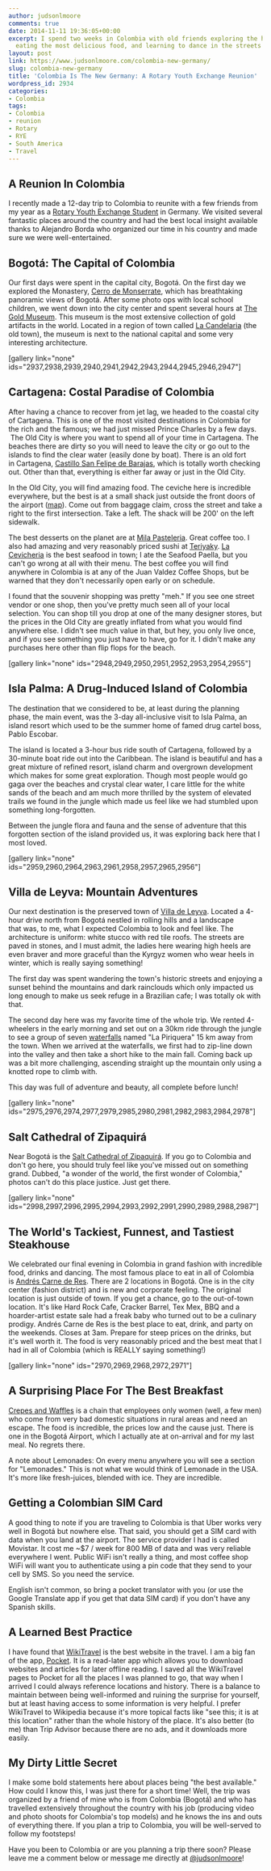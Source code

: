 ```yaml
---
author: judsonlmoore
comments: true
date: 2014-11-11 19:36:05+00:00
excerpt: I spend two weeks in Colombia with old friends exploring the hottest destinations,
  eating the most delicious food, and learning to dance in the streets!
layout: post
link: https://www.judsonlmoore.com/colombia-new-germany/
slug: colombia-new-germany
title: 'Colombia Is The New Germany: A Rotary Youth Exchange Reunion'
wordpress_id: 2934
categories:
- Colombia
tags:
- Colombia
- reunion
- Rotary
- RYE
- South America
- Travel
---
```


## A Reunion In Colombia


I recently made a 12-day trip to Colombia to reunite with a few friends from my year as a [Rotary Youth Exchange Student](https://www.judsonlmoore.com/location/germany/) in Germany. We visited several fantastic places around the country and had the best local insight available thanks to Alejandro Borda who organized our time in his country and made sure we were well-entertained.


## Bogotá: The Capital of Colombia


Our first days were spent in the capital city, Bogotá. On the first day we explored the Monastery, [Cerro de Monserrate](http://en.wikipedia.org/wiki/Monserrate), which has breathtaking panoramic views of Bogotá. After some photo ops with local school children, we went down into the city center and spent several hours at [The Gold Museum](http://en.wikipedia.org/wiki/Gold_Museum,_Bogot%C3%A1). This museum is the most extensive collection of gold artifacts in the world. Located in a region of town called [La Candelaria](http://en.wikipedia.org/wiki/La_Candelaria) (the old town), the museum is next to the national capital and some very interesting architecture.

[gallery link="none" ids="2937,2938,2939,2940,2941,2942,2943,2944,2945,2946,2947"]


## Cartagena: Costal Paradise of Colombia


After having a chance to recover from jet lag, we headed to the coastal city of Cartagena. This is one of the most visited destinations in Colombia for the rich and the famous; we had just missed Prince Charles by a few days.  The Old City is where you want to spend all of your time in Cartagena. The beaches there are dirty so you will need to leave the city or go out to the islands to find the clear water (easily done by boat). There is an old fort in Cartagena, [Castillo San Felipe de Barajas](http://en.wikipedia.org/wiki/Castillo_San_Felipe_de_Barajas), which is totally worth checking out. Other than that, everything is either far away or just in the Old City.

In the Old City, you will find amazing food. The ceviche here is incredible everywhere, but the best is at a small shack just outside the front doors of the airport ([map](https://www.google.co.in/maps/dir//10.4453845,-75.5171151/@10.4453807,-75.5194285,17z/data=!3m1!4b1)). Come out from baggage claim, cross the street and take a right to the first intersection. Take a left. The shack will be 200' on the left sidewalk.

The best desserts on the planet are at [Mila Pasteleria](http://www.tripadvisor.in/Restaurant_Review-g297476-d1737746-Reviews-Pasteleria_Mila-Cartagena_Cartagena_District_Bolivar_Department.html). Great coffee too. I also had amazing and very reasonably priced sushi at [Teriyaky](http://www.tripadvisor.in/Restaurant_Review-g297476-d3822835-Reviews-Teriyaki-Cartagena_Cartagena_District_Bolivar_Department.html). [La Cevicheria](http://lacevicheriacartagena.com/en/) is the best seafood in town; I ate the Seafood Paella, but you can't go wrong at all with their menu. The best coffee you will find anywhere in Colombia is at any of the Juan Valdez Coffee Shops, but be warned that they don't necessarily open early or on schedule.

I found that the souvenir shopping was pretty "meh." If you see one street vendor or one shop, then you've pretty much seen all of your local selection. You can shop till you drop at one of the many designer stores, but the prices in the Old City are greatly inflated from what you would find anywhere else. I didn't see much value in that, but hey, you only live once, and if you see something you just have to have, go for it. I didn't make any purchases here other than flip flops for the beach.

[gallery link="none" ids="2948,2949,2950,2951,2952,2953,2954,2955"]


## Isla Palma: A Drug-Induced Island of Colombia


The destination that we considered to be, at least during the planning phase, the main event, was the 3-day all-inclusive visit to Isla Palma, an island resort which used to be the summer home of famed drug cartel boss, Pablo Escobar.

The island is located a 3-hour bus ride south of Cartagena, followed by a 30-minute boat ride out into the Caribbean. The island is beautiful and has a great mixture of refined resort, island charm and overgrown development which makes for some great exploration. Though most people would go gaga over the beaches and crystal clear water, I care little for the white sands of the beach and am much more thrilled by the system of elevated trails we found in the jungle which made us feel like we had stumbled upon something long-forgotten.

Between the jungle flora and fauna and the sense of adventure that this forgotten section of the island provided us, it was exploring back here that I most loved.

[gallery link="none" ids="2959,2960,2964,2963,2961,2958,2957,2965,2956"]


## Villa de Leyva: Mountain Adventures


Our next destination is the preserved town of [Villa de Leyva](http://en.wikipedia.org/wiki/Villa_de_Leyva). Located a 4-hour drive north from Bogotá nestled in rolling hills and a landscape that was, to me, what I expected Colombia to look and feel like. The architecture is uniform: white stucco with red tile roofs. The streets are paved in stones, and I must admit, the ladies here wearing high heels are even braver and more graceful than the Kyrgyz women who wear heels in winter, which is really saying something!

The first day was spent wandering the town's historic streets and enjoying a sunset behind the mountains and dark rainclouds which only impacted us long enough to make us seek refuge in a Brazilian cafe; I was totally ok with that.

The second day here was my favorite time of the whole trip. We rented 4-wheelers in the early morning and set out on a 30km ride through the jungle to see a group of seven [waterfalls](http://en.wikipedia.org/wiki/Waterfall) named "La Piriquera" 15 km away from the town. When we arrived at the waterfalls, we first had to zip-line down into the valley and then take a short hike to the main fall. Coming back up was a bit more challenging, ascending straight up the mountain only using a knotted rope to climb with.

This day was full of adventure and beauty, all complete before lunch!

[gallery link="none" ids="2975,2976,2974,2977,2979,2985,2980,2981,2982,2983,2984,2978"]


## Salt Cathedral of Zipaquirá


Near Bogotá is the [Salt Cathedral of Zipaquirá](http://en.wikipedia.org/wiki/Salt_Cathedral_of_Zipaquir%C3%A1). If you go to Colombia and don't go here, you should truly feel like you've missed out on something grand. Dubbed, "a wonder of the world, the first wonder of Colombia," photos can't do this place justice. Just get there.

[gallery link="none" ids="2998,2997,2996,2995,2994,2993,2992,2991,2990,2989,2988,2987"]


## The World's Tackiest, Funnest, and Tastiest Steakhouse


We celebrated our final evening in Colombia in grand fashion with incredible food, drinks and dancing. The most famous place to eat in all of Colombia is [Andrés Carne de Res](http://www.andrescarnederes.com/). There are 2 locations in Bogotá. One is in the city center (fashion district) and is new and corporate feeling. The original location is just outside of town. If you get a chance, go to the out-of-town location. It's like Hard Rock Cafe, Cracker Barrel, Tex Mex, BBQ and a hoarder-artist estate sale had a freak baby who turned out to be a culinary prodigy. Andrés Carne de Res is the best place to eat, drink, and party on the weekends. Closes at 3am. Prepare for steep prices on the drinks, but it's well worth it. The food is very reasonably priced and the best meat that I had in all of Colombia (which is REALLY saying something!)

[gallery link="none" ids="2970,2969,2968,2972,2971"]


## A Surprising Place For The Best Breakfast


[Crepes and Waffles](http://crepesywaffles.com.co/) is a chain that employees only women (well, a few men) who come from very bad domestic situations in rural areas and need an escape. The food is incredible, the prices low and the cause just. There is one in the Bogotá Airport, which I actually ate at on-arrival and for my last meal. No regrets there.

A note about Lemonades: On every menu anywhere you will see a section for "Lemonades." This is not what we would think of Lemonade in the USA. It's more like fresh-juices, blended with ice. They are incredible.


## Getting a Colombian SIM Card


A good thing to note if you are traveling to Colombia is that Uber works very well in Bogotá but nowhere else. That said, you should get a SIM card with data when you land at the airport. The service provider I had is called Movistar. It cost me ~$7 / week for 800 MB of data and was very reliable everywhere I went. Public WiFi isn't really a thing, and most coffee shop WiFi will want you to authenticate using a pin code that they send to your cell by SMS. So you need the service.

English isn't common, so bring a pocket translator with you (or use the Google Translate app if you get that data SIM card) if you don't have any Spanish skills.


## A Learned Best Practice


I have found that [WikiTravel](http://wikitravel.org/) is the best website in the travel. I am a big fan of the app, [Pocket](http://getpocket.com/a/). It is a read-later app which allows you to download websites and articles for later offline reading. I saved all the WikiTravel pages to Pocket for all the places I was planned to go, that way when I arrived I could always reference locations and history. There is a balance to maintain between being well-informed and ruining the surprise for yourself, but at least having access to some information is very helpful. I prefer WikiTravel to Wikipedia because it's more topical facts like "see this; it is at this location" rather than the whole history of the place. It's also better (to me) than Trip Advisor because there are no ads, and it downloads more easily.


## My Dirty Little Secret


I make some bold statements here about places being "the best available." How could I know this, I was just there for a short time! Well, the trip was organized by a friend of mine who is from Colombia (Bogotá) and who has travelled extensively throughout the country with his job (producing video and photo shoots for Colombia's top models) and he knows the ins and outs of everything there. If you plan a trip to Colombia, you will be well-served to follow my footsteps!

Have you been to Colombia or are you planning a trip there soon? Please leave me a comment below or message me directly at [@judsonlmoore](http://twitter.com/judsonlmoore)!
